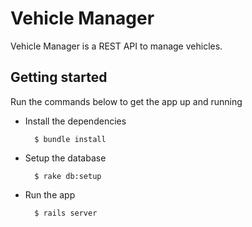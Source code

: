 # Vehicle Manager

Vehicle Manager is a REST API to manage vehicles.

## Getting started

Run the commands below to get the app up and running

* Install the dependencies

        $ bundle install

* Setup the database

        $ rake db:setup

* Run the app

        $ rails server
